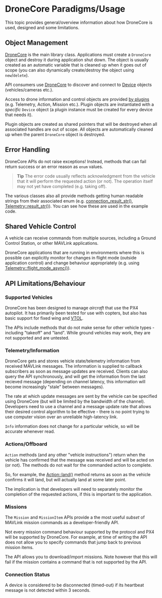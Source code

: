 # DroneCore Paradigms/Usage

This topic provides general/overview information about how DroneCore is used, designed and some limitations. 

## Object Management

[DroneCore](../api_reference/classdronecore_1_1_drone_core.md) is the main library class. Applications must create a `DroneCore` object and destroy it during application shut down. The object is usually created as an automatic variable that is cleaned up when it goes out of scope (you can also dynamically create/destroy the object using `new`/`delete`).

API consumers use [DroneCore](../api_reference/classdronecore_1_1_drone_core.md) to discover and connect to [Device](../api_reference/classdronecore_1_1_device.md) objects (vehicles/cameras etc.). 

Access to drone information and control objects are provided [by plugins](../guide/using_plugins.md) (e.g. Telemetry, Action, Mission etc.). Plugin objects are instantiated with a *specific* `Device` object (a plugin instance must be created for every device that needs it). 

Plugin objects are created as shared pointers that will be destroyed when all associated handles are out of scope. All objects are automatically cleaned up when the parent `DroneCore` object is destroyed.


## Error Handling

DroneCore APIs do not raise exceptions! Instead, methods that can fail return success or an error reason as `enum` values.

> **Tip** The error code usually reflects acknowledgment from the vehicle that it will perform the requested action (or not). The operation itself may not yet have completed (e.g. taking off).

The various classes also all provide methods getting human readable strings from their associated enum (e.g. [connection_result_str()](../api_reference/namespacedronecore.md#namespacedronecore_1a71899c532d8bedfa9654160fc175cce8), [Telemetry::result_str()](../api_reference/classdronecore_1_1_telemetry.md#classdronecore_1_1_telemetry_1a05c6355b7f8743250b2a7a611ea5fb4a)). You can see how these are used in the example code.


## Shared Vehicle Control

A vehicle can receive commands from multiple sources, including a Ground Control Station, or other MAVLink applications.

DroneCore applications that are running in environments where this is possible can explicitly monitor for changes in flight mode 
(outside application control) and change behaviour appropriately (e.g. using [Telemetry::flight_mode_async()](../api_reference/classdronecore_1_1_telemetry.md#classdronecore_1_1_telemetry_1ac8842dec06db4bd54c8c2ba2deb0d34a)). 


## API Limitations/Behaviour

### Supported Vehicles

DroneCore has been designed to manage *aircraft* that use the PX4 autopilot. It has primarily been tested for use with copters, but also has basic support for fixed wing and [VTOL](../guide/vtol.md).

The APIs include methods that do not make sense for other vehicle types - including "takeoff" and "land". While ground vehicles may work, they are not supported and are untested.


### Telemetry/Information

DroneCore gets and stores vehicle state/telemetry information from received MAVLink messages. The information is supplied to callback subscribers as soon as message updates are received. Clients can also query the API synchronously, and will get the information from the last recieved message (depending on channel latency, this information will become increasingly "stale" between messages).

The rate at which update messages are sent by the vehicle can be specified using DroneCore (but will be limited by the bandwidth of the channel). Developers need to use a channel and a message update rate that allows their desired control algorithm to be effective - there is no point trying to use computer vision over an unreliable high-latency link.

`Info` information does not change for a particular vehicle, so will be accurate whenever read.


### Actions/Offboard

`Action` methods (and any other "vehicle instructions") return when the vehicle has confirmed that the message was received and will be acted on (or not). The methods do not wait for the commanded action to complete.

So, for example, the [Action::land()](../api_reference/classdronecore_1_1_action.md#classdronecore_1_1_action_1ad1a50dd7bff99d3099916576efbf8cf6) method returns as soon as the vehicle confirms it will land, but will actually land at some later point. 

The implication is that developers will need to separately monitor the completion of the requested actions, if this is important to the application.


### Missions

The `Mission` and `MissionItem` APIs provide a the most useful *subset* of MAVLink mission commands as a developer-friendly API. 

Not every mission command behaviour supported by the protocol and PX4 will be supported by DroneCore. For example, at time of writing the API does not allow you to specify commands that jump back to previous mission items.

The API allows you to download/import missions. Note however that this will fail if the mission contains a command that is not supported by the API.


### Connection Status

A device is considered to be disconnected (timed-out) if its heartbeat message is not detected within 3 seconds.

